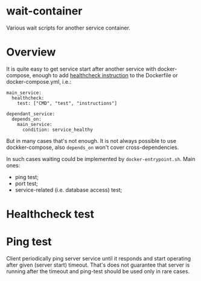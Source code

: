 wait-container
==============

Various wait scripts for another service container.

# Overview

It is quite easy to get service start after another service with docker-compose,
enough to add [healthcheck instruction](https://docs.docker.com/engine/reference/builder/#healthcheck)
to the Dockerfile or docker-compose.yml, i.e.:

```yaml.docker-compose
main_service:
  healthcheck:
    test: ["CMD", "test", "instructions"]

dependant_service:
  depends_on:
    main_service:
      condition: service_healthy
```

But in many cases that's not enough. It is not always possible to use
dockker-compose, also `depends_on` won't cover cross-dependencies.

In such cases waiting could be implemented by `docker-entrypoint.sh`. Main ones:

- ping test;
- port test;
- service-related (i.e. database access) test;

# Healthcheck test

# Ping test

Client periodically ping server service until it responds and start operating
after given (server start) timeout. That's does not guarantee that server is
running after the timeout and ping-test should be used only in rare cases.



